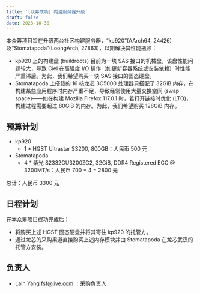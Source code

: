 ```yaml
---
title: '[众筹成功] 构建服务器升级'
draft: false
date: 2023-10-30
---
```


本众筹项目旨在升级两台社区构建服务器，“kp920”(AArch64, 24426) 及“Stomatapoda”(LoongArch, 27863)，以期解决其性能瓶颈：

- kp920 上的构建盘 (buildroots) 目前为一块 SAS 接口的机械盘，该盘性能问题较大，导致 Ciel 在高强度 I/O 操作（如更新容器系统或安装依赖）时性能严重滞后。为此，我们希望购买一块 SAS 接口的固态硬盘。
- Stomatapoda 上搭载的 16 核龙芯 3C5000 处理器只搭配了 32GiB 内存，在构建某些应用程序时内存严重不足，导致经常使用大量交换空间 (swap space)——如在构建 Mozilla Firefox 117.0.1 时，若打开链接时优化 (LTO)，构建过程需要超过 80GiB 的内存。为此，我们希望购买 128GiB 内存。

## 预算计划

- kp920
    - 1 \* HGST Ultrastar SS200, 800GB：人民币 500 元
- Stomatapoda
    - 4 \* 紫光 S2332GU3200ZG2, 32GiB, DDR4 Registered ECC @ 3200MT/s：人民币 700 * 4 = 2800 元

总计：人民币 3300 元

## 日程计划

在本众筹项目成功完成后：

- 将购买上述 HGST 固态硬盘并将其寄往 kp920 的托管方。
- 通过龙芯的采购渠道直接购买上述内存模块并由 Stomatapoda 在龙芯武汉的托管方安装。

## 负责人

- Lain Yang <fsf@live.com> ：采购负责人
